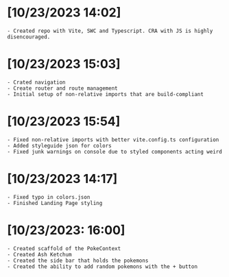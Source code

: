 # [10/23/2023 14:02]

    - Created repo with Vite, SWC and Typescript. CRA with JS is highly disencouraged.

# [10/23/2023 15:03]

    - Crated navigation
    - Create router and route management
    - Initial setup of non-relative imports that are build-compliant

# [10/23/2023 15:54]

    - Fixed non-relative imports with better vite.config.ts configuration
    - Added styleguide json for colors
    - Fixed junk warnings on console due to styled components acting weird

# [10/23/2023 14:17]

    - Fixed typo in colors.json
    - Finished Landing Page styling

# [10/23/2023: 16:00]

    - Created scaffold of the PokeContext
    - Created Ash Ketchum
    - Created the side bar that holds the pokemons
    - Created the ability to add random pokemons with the + button
